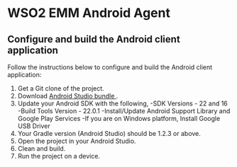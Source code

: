 WSO2 EMM Android Agent
======================

Configure and build the Android client application
----------------------
Follow the instructions below to configure and build the Android client application:

1. Get a Git clone of the project.
2. Download <a href="https://developer.android.com/sdk/index.html"> Android Studio bundle </a>.
3. Update your Android SDK with the following,
	-SDK Versions - 22 and 16 
	-Build Tools Version - 22.0.1
	-Install/Update Android Support Library and Google Play Services
	-If you are on Windows platform, Install Google USB Driver
4. Your Gradle version (Android Studio) should be 1.2.3 or above.
5. Open the project in your Android Studio.
6. Clean and build.
7. Run the project on a device.

